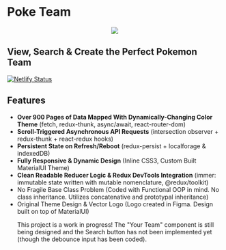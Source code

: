 # Poke Team

<div align="center">
  
![](https://media.giphy.com/media/gk32fFh2dPKKNtqQvr/giphy.gif)

</div>

## View, Search & Create the Perfect Pokemon Team

[![Netlify Status](https://api.netlify.com/api/v1/badges/e037afe5-efff-44f0-8bc8-d702ccc40d0f/deploy-status)](https://app.netlify.com/sites/poke-team/deploys)

## Features

<ul>
  <li><b>Over 900 Pages of Data Mapped With Dynamically-Changing Color Theme</b> (fetch, redux-thunk, async/await, react-router-dom)</li>
<li><b>Scroll-Triggered Asynchronous API Requests</b> (intersection observer + redux-thunk + react-redux hooks)</li>
<li><b>Persistent State on Refresh/Reboot</b> (redux-persist + localforage & indexedDB)</li>
<li><b>Fully Responsive & Dynamic Design</b> (Inline CSS3, Custom Built MaterialUI Theme)</li>
<li><b>Clean Readable Reducer Logic & Redux DevTools Integration</b> (immer: immutable state written with mutable nomenclature, @redux/toolkit)</li>
<li>No Fragile Base Class Problem</b> (Coded with Functional OOP in mind. No class inheritance. Utilizes concatenative and prototypal inheritance)</li>
<li>Original Theme Design & Vector Logo</b> (Logo created in Figma. Design built on top of MaterialUI)</li>


This project is a work in progress! The "Your Team" component is still being designed and the Search button has not been implemented yet (though the debounce input has been coded).
